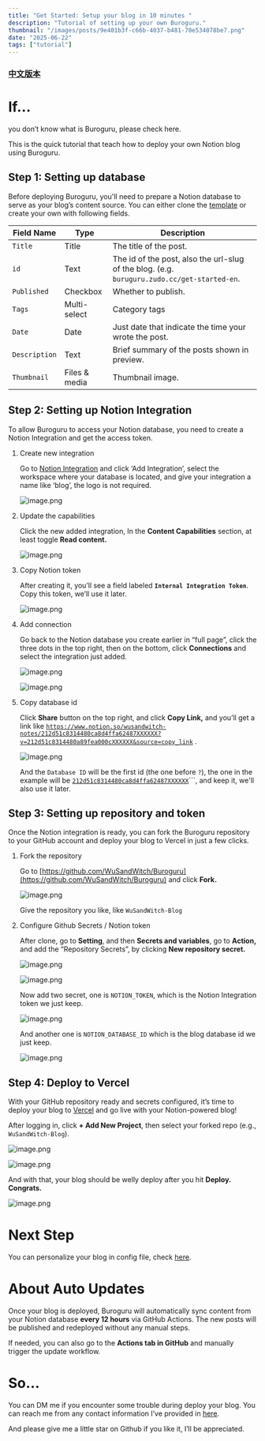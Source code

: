```yaml
---
title: "Get Started: Setup your blog in 10 minutes "
description: "Tutorial of setting up your own Buroguru."
thumbnail: "/images/posts/9e401b3f-c66b-4037-b481-70e534078be7.png"
date: "2025-06-22"
tags: ["tutorial"]
---
```


### [中文版本](https://buroguru.zudo.cc/posts/get-started-zh)


# If…


you don’t know what is Buroguru, please check here.


This is the quick tutorial that teach how to deploy your own Notion blog using Buroguru.


## Step 1: Setting up database


Before deploying Buroguru, you'll need to prepare a Notion database to serve as your blog’s content source. You can either clone the [template](/21ad51c831448068b621f3b5def5dd2d) or create your own with following fields.


| Field Name    | Type          | Description                                                                                 |
| ------------- | ------------- | ------------------------------------------------------------------------------------------- |
| `Title`       | Title         | The title of the post.                                                                      |
| `id`          | Text          | The id of the post, also the url-slug of the blog. (e.g. `buruguru.zudo.cc/get-started-en`. |
| `Published`   | Checkbox      | Whether to publish.                                                                         |
| `Tags`        | Multi-select  | Category tags                                                                               |
| `Date`        | Date          | Just date that indicate the time your wrote the post.                                       |
| `Description` | Text          | Brief summary of the posts shown in preview.                                                |
| `Thumbnail`   | Files & media | Thumbnail image.                                                                            |


## Step 2: Setting up Notion Integration


To allow Buroguru to access your Notion database, you need to create a Notion Integration and get the access token.

1. Create new integration

	Go to [Notion Integration](https://www.notion.so/profile/integrations) and click ‘Add Integration’, select the workspace where your database is located, and give your integration a name like ‘blog’, the logo is not required.


	![image.png](/images/posts/9602b79f-a03e-45bc-a9b6-f0739a2483c3.png)

2. Update the capabilities

	Click the new added integration, In the **Content Capabilities** section, at least toggle **Read content.**


	![image.png](/images/posts/c1743add-e086-40a1-9861-213ccdc2b4ac.png)

3. Copy Notion token

	After creating it, you’ll see a field labeled **`Internal Integration Token`**. Copy this token, we’ll use it later.


	![image.png](/images/posts/b08357a1-9c87-4870-99a4-977de7249102.png)

4. Add connection

	Go back to the Notion database you create earlier in “full page”, click the three dots in the top right, then on the bottom, click **Connections** and select the integration just added.


	![image.png](/images/posts/13fcaca7-89f3-4596-98cc-33c943525a80.png)


	![image.png](/images/posts/ff6cb4e3-5e53-4467-858f-5113ae2aca76.png)

5. Copy database id

	Click **Share** button on the top right, and click **Copy Link,** and you’ll get a link like [`https://www.notion.so/wusandwitch-notes/212d51c8314480ca8d4ffa62487XXXXXX?v=212d51c8314480a89fea000cXXXXXX&source=copy_link`](https://www.notion.so/wusandwitch-notes/212d51c8314480ca8d4ffa624873e734?v=212d51c8314480a89fea000c43f4e73f) .


	![image.png](/images/posts/5466b78d-b42a-4f05-8353-b4eae4d24e80.png)


	And the `Database ID` will be the first id (the one before `?`), the one in the example will be  [`212d51c8314480ca8d4ffa62487XXXXXX`](https://www.notion.so/wusandwitch-notes/212d51c8314480ca8d4ffa624873e734?v=212d51c8314480a89fea000c43f4e73f)```, and keep it, we'll also use it later.


## Step 3: Setting up repository and token


Once the Notion integration is ready, you can fork the Buroguru repository to your GitHub account and deploy your blog to Vercel in just a few clicks.

1. Fork the repository

	Go to [https://github.com/WuSandWitch/Buroguru](https://github.com/WuSandWitch/Buroguru) and click **Fork.**


	![image.png](/images/posts/bbcae886-8565-437f-b4d8-814c13fd99d2.png)


	Give the repository you like, like `WuSandWitch-Blog`

2. Configure Github Secrets /  Notion token

	After clone, go to **Setting**, and then **Secrets and variables**, go to **Action,** and add the “Repository Secrets”, by clicking **New repository secret.**


	![image.png](/images/posts/ed5783aa-d3e7-4788-9c58-89d972f19acc.png)


	![image.png](/images/posts/3c05d415-be3a-4c7d-8dd9-633574a18246.png)


	Now add two secret, one is `NOTION_TOKEN`, which is the Notion Integration token we just keep.


	![image.png](/images/posts/1eaa549c-cbb8-4658-b0c2-ad2ceeff86c8.png)


	And another one is `NOTION_DATABASE_ID` which is the blog database id we just keep.


	![image.png](/images/posts/a9f5ae91-d25d-420a-898e-421483bbd9d6.png)


## Step 4: Deploy to Vercel


With your GitHub repository ready and secrets configured, it’s time to deploy your blog to [Vercel](https://vercel.com/) and go live with your Notion-powered blog!


After logging in, click **+ Add New Project**, then select your forked repo (e.g., `WuSandWitch-Blog`).


![image.png](/images/posts/4ee7a388-f4f6-449d-8a3f-7c75b3d32158.png)


![image.png](/images/posts/e07e8a62-5c71-46b7-a287-4c4cb820d65e.png)


And with that, your blog should be welly deploy after you hit **Deploy. Congrats.**


![image.png](/images/posts/281a30aa-c3e0-4463-b6ac-b9c00ff55839.png)


# Next Step


You can personalize your blog in config file, check [here](https://buroguru.zudo.cc/posts/config-guide-en).


# About Auto Updates


Once your blog is deployed, Buroguru will automatically sync content from your Notion database **every 12 hours** via GitHub Actions. The new posts will be published and redeployed without any manual steps.


If needed, you can also go to the **Actions tab in GitHub** and manually trigger the update workflow.


# So…


You can DM me if you encounter some trouble during deploy your blog. You can reach me from any contact information I’ve provided in [here](https://wusandwitch.zudo.cc/).


And please give me a little star on Github if you like it, I’ll be appreciated.

